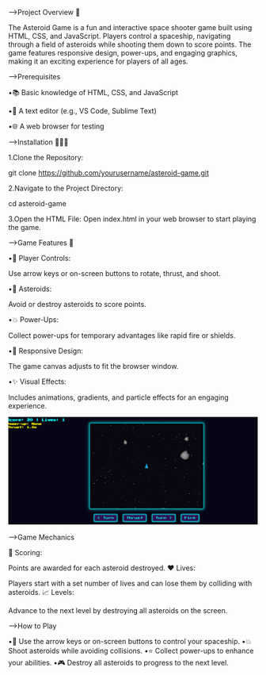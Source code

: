 -->Project Overview 📝

The Asteroid Game is a fun and interactive space shooter game built using HTML, CSS, and JavaScript.
Players control a spaceship, navigating through a field of asteroids while shooting them down to score points.
The game features responsive design, power-ups, and engaging graphics, making it an exciting experience for players of all ages.



-->Prerequisites

•📚 Basic knowledge of HTML, CSS, and JavaScript

•📝 A text editor (e.g., VS Code, Sublime Text)

•🌐 A web browser for testing




-->Installation 🔨👷‍♂

1.Clone the Repository:

git clone https://github.com/yourusername/asteroid-game.git

2.Navigate to the Project Directory:

cd asteroid-game

3.Open the HTML File: Open index.html in your web browser to start playing the game.





-->Game Features 🎯

•🚀 Player Controls:

Use arrow keys or on-screen buttons to rotate, thrust, and shoot.

•🌌 Asteroids: 

Avoid or destroy asteroids to score points.

•💥 Power-Ups:

Collect power-ups for temporary advantages like rapid fire or shields.

•📱 Responsive Design:

The game canvas adjusts to fit the browser window.

•✨ Visual Effects:

Includes animations, gradients, and particle effects for an engaging experience.




![image alt](https://github.com/Godeshwari/Asteroid-Game/blob/7258a0b62f2e6609d0be6af615f54f2ce66e76f3/screenshot.png)






-->Game Mechanics

🎯 Scoring:

Points are awarded for each asteroid destroyed.
❤️ Lives:

Players start with a set number of lives and can lose them by colliding with asteroids.
📈 Levels:

Advance to the next level by destroying all asteroids on the screen.





-->How to Play

•🚀 Use the arrow keys or on-screen buttons to control your spaceship.
•💥 Shoot asteroids while avoiding collisions.
•⭐ Collect power-ups to enhance your abilities.
•🎮 Destroy all asteroids to progress to the next level.































